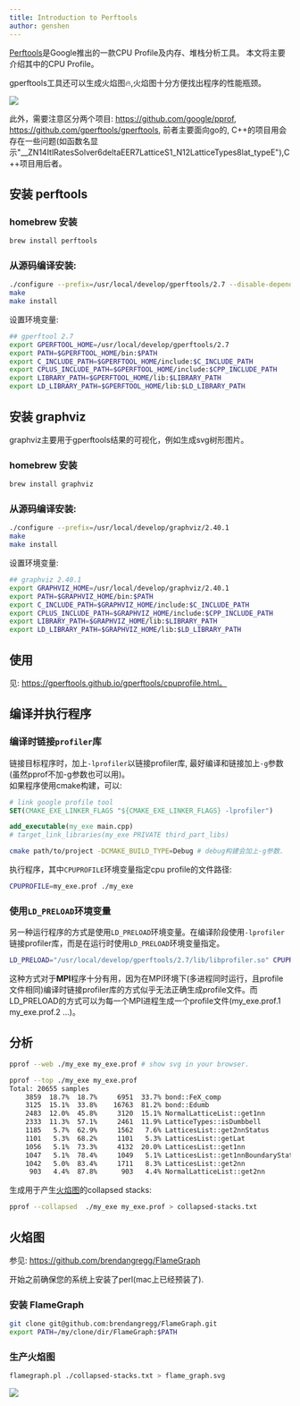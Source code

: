 ```yaml
---
title: Introduction to Perftools
author: genshen
---
```


[Perftools](https://github.com/gperftools/gperftools)是Google推出的一款CPU Profile及内存、堆栈分析工具。
本文将主要介绍其中的CPU Profile。


gperftools工具还可以生成火焰图🔥,火焰图十分方便找出程序的性能瓶颈。

![](/img/blog/flame_graph.svg)

<!--truncate-->

此外，需要注意区分两个项目: https://github.com/google/pprof, https://github.com/gperftools/gperftools,
前者主要面向go的, C++的项目用会存在一些问题(如函数名显示"__ZN14ItlRatesSolver6deltaEER7LatticeS1_N12LatticeTypes8lat_typeE"),C++项目用后者。

## 安装 perftools

### homebrew 安装
```bash
brew install perftools
```

### 从源码编译安装:
```bash
./configure --prefix=/usr/local/develop/gperftools/2.7 --disable-dependency-tracking
make 
make install
```
设置环境变量:
```bash
## gperftool 2.7
export GPERFTOOL_HOME=/usr/local/develop/gperftools/2.7
export PATH=$GPERFTOOL_HOME/bin:$PATH
export C_INCLUDE_PATH=$GPERFTOOL_HOME/include:$C_INCLUDE_PATH
export CPLUS_INCLUDE_PATH=$GPERFTOOL_HOME/include:$CPP_INCLUDE_PATH
export LIBRARY_PATH=$GPERFTOOL_HOME/lib:$LIBRARY_PATH
export LD_LIBRARY_PATH=$GPERFTOOL_HOME/lib:$LD_LIBRARY_PATH
```

## 安装 graphviz
graphviz主要用于gperftools结果的可视化，例如生成svg树形图片。 

### homebrew 安装
```bash
brew install graphviz
```

### 从源码编译安装:
```bash
./configure --prefix=/usr/local/develop/graphviz/2.40.1
make 
make install
```

设置环境变量:
```bash
## graphviz 2.40.1
export GRAPHVIZ_HOME=/usr/local/develop/graphviz/2.40.1
export PATH=$GRAPHVIZ_HOME/bin:$PATH
export C_INCLUDE_PATH=$GRAPHVIZ_HOME/include:$C_INCLUDE_PATH
export CPLUS_INCLUDE_PATH=$GRAPHVIZ_HOME/include:$CPP_INCLUDE_PATH
export LIBRARY_PATH=$GRAPHVIZ_HOME/lib:$LIBRARY_PATH
export LD_LIBRARY_PATH=$GRAPHVIZ_HOME/lib:$LD_LIBRARY_PATH
```


## 使用
见: https://gperftools.github.io/gperftools/cpuprofile.html。  

## 编译并执行程序

### 编译时链接`profiler`库

链接目标程序时，加上`-lprofiler`以链接profiler库, 最好编译和链接加上`-g`参数(虽然pprof不加-g参数也可以用)。  
如果程序使用cmake构建，可以:
```cmake
# link google profile tool
SET(CMAKE_EXE_LINKER_FLAGS "${CMAKE_EXE_LINKER_FLAGS} -lprofiler")

add_executable(my_exe main.cpp)
# target_link_libraries(my_exe PRIVATE third_part_libs)
```
```bash
cmake path/to/project -DCMAKE_BUILD_TYPE=Debug # debug构建会加上-g参数.
```

执行程序，其中`CPUPROFILE`环境变量指定cpu profile的文件路径:
```bash
CPUPROFILE=my_exe.prof ./my_exe
```
### 使用`LD_PRELOAD`环境变量
另一种运行程序的方式是使用`LD_PRELOAD`环境变量。在编译阶段使用`-lprofiler`链接profiler库，而是在运行时使用`LD_PRELOAD`环境变量指定。
```bash
LD_PRELOAD="/usr/local/develop/gperftools/2.7/lib/libprofiler.so" CPUPROFILE=my_exe.prof ./my_exe
```
这种方式对于**MPI**程序十分有用，因为在MPI环境下(多进程同时运行，且profile文件相同)编译时链接profiler库的方式似乎无法正确生成profile文件。而LD_PRELOAD的方式可以为每一个MPI进程生成一个profile文件(my_exe.prof.1 my_exe.prof.2 ...)。

## 分析
```bash
pprof --web ./my_exe my_exe.prof # show svg in your browser.
```

```bash
pprof --top ./my_exe my_exe.prof
Total: 20655 samples
    3859  18.7%  18.7%     6951  33.7% bond::FeX_comp
    3125  15.1%  33.8%    16763  81.2% bond::Edumb
    2483  12.0%  45.8%     3120  15.1% NormalLatticeList::get1nn
    2333  11.3%  57.1%     2461  11.9% LatticeTypes::isDumbbell
    1185   5.7%  62.9%     1562   7.6% LatticesList::get2nnStatus
    1101   5.3%  68.2%     1101   5.3% LatticesList::getLat
    1056   5.1%  73.3%     4132  20.0% LatticesList::get1nn
    1047   5.1%  78.4%     1049   5.1% LatticesList::get1nnBoundaryStatus
    1042   5.0%  83.4%     1711   8.3% LatticesList::get2nn
     903   4.4%  87.8%      903   4.4% NormalLatticeList::get2nn
```

生成用于产生[火焰图]( http://www.brendangregg.com/flamegraphs.html)的collapsed stacks:
```bash
pprof --collapsed  ./my_exe my_exe.prof > collapsed-stacks.txt
```

## 火焰图
参见: https://github.com/brendangregg/FlameGraph   

开始之前确保您的系统上安装了perl(mac上已经预装了).  
### 安装 FlameGraph
```bash
git clone git@github.com:brendangregg/FlameGraph.git
export PATH=/my/clone/dir/FlameGraph:$PATH
```
### 生产火焰图
```bash
flamegraph.pl ./collapsed-stacks.txt > flame_graph.svg
```

![](/img/blog/flame_graph.svg)
